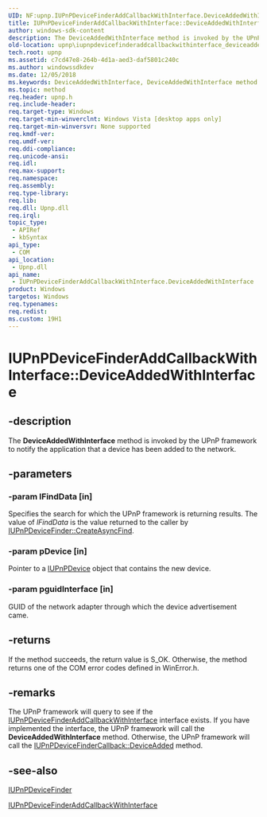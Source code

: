 ```yaml
---
UID: NF:upnp.IUPnPDeviceFinderAddCallbackWithInterface.DeviceAddedWithInterface
title: IUPnPDeviceFinderAddCallbackWithInterface::DeviceAddedWithInterface (upnp.h)
author: windows-sdk-content
description: The DeviceAddedWithInterface method is invoked by the UPnP framework to notify the application that a device has been added to the network.
old-location: upnp\iupnpdevicefinderaddcallbackwithinterface_deviceaddedwithinterface.htm
tech.root: upnp
ms.assetid: c7cd47e8-264b-4d1a-aed3-daf5801c240c
ms.author: windowssdkdev
ms.date: 12/05/2018
ms.keywords: DeviceAddedWithInterface, DeviceAddedWithInterface method [UPnP APIs], DeviceAddedWithInterface method [UPnP APIs],IUPnPDeviceFinderAddCallbackWithInterface interface, IUPnPDeviceFinderAddCallbackWithInterface interface [UPnP APIs],DeviceAddedWithInterface method, IUPnPDeviceFinderAddCallbackWithInterface.DeviceAddedWithInterface, IUPnPDeviceFinderAddCallbackWithInterface::DeviceAddedWithInterface, upnp.iupnpdevicefinderaddcallbackwithinterface_deviceaddedwithinterface, upnp/IUPnPDeviceFinderAddCallbackWithInterface::DeviceAddedWithInterface
ms.topic: method
req.header: upnp.h
req.include-header: 
req.target-type: Windows
req.target-min-winverclnt: Windows Vista [desktop apps only]
req.target-min-winversvr: None supported
req.kmdf-ver: 
req.umdf-ver: 
req.ddi-compliance: 
req.unicode-ansi: 
req.idl: 
req.max-support: 
req.namespace: 
req.assembly: 
req.type-library: 
req.lib: 
req.dll: Upnp.dll
req.irql: 
topic_type:
 - APIRef
 - kbSyntax
api_type:
 - COM
api_location:
 - Upnp.dll
api_name:
 - IUPnPDeviceFinderAddCallbackWithInterface.DeviceAddedWithInterface
product: Windows
targetos: Windows
req.typenames: 
req.redist: 
ms.custom: 19H1
---
```


# IUPnPDeviceFinderAddCallbackWithInterface::DeviceAddedWithInterface


## -description


The <b>DeviceAddedWithInterface</b> method is invoked by the UPnP framework to notify the application that  a device has been added to the network.


## -parameters




### -param lFindData [in]

Specifies the search for which the UPnP framework is returning results. The value of <i>lFindData</i> is the value returned to the caller by 
<a href="https://msdn.microsoft.com/4461b53f-b630-4b4a-bc68-0cc48ef70594">IUPnPDeviceFinder::CreateAsyncFind</a>.


### -param pDevice [in]

Pointer to a <a href="https://msdn.microsoft.com/566cc606-3dfb-4052-93b0-3c922bf30f84">IUPnPDevice</a> object that contains the new device.


### -param pguidInterface [in]

GUID of the network adapter through which the device advertisement came.


## -returns



If the method succeeds, the return value is S_OK. Otherwise, the method returns one of the COM error codes defined in WinError.h.




## -remarks



The UPnP framework will query to see if the <a href="https://msdn.microsoft.com/b0d78121-35d0-4f33-b1e9-19e0b2c5b78f">IUPnPDeviceFinderAddCallbackWithInterface</a> interface exists. If you have implemented the interface, the UPnP framework will call the <b>DeviceAddedWithInterface</b> method.  Otherwise, the UPnP framework will call the <a href="https://msdn.microsoft.com/4a61ca43-cbc6-4db2-9706-23cadbae9c3e">IUPnPDeviceFinderCallback::DeviceAdded</a> method.




## -see-also




<a href="https://msdn.microsoft.com/a4697038-8abc-42f2-9381-702fc82af90b">IUPnPDeviceFinder</a>



<a href="https://msdn.microsoft.com/b0d78121-35d0-4f33-b1e9-19e0b2c5b78f">IUPnPDeviceFinderAddCallbackWithInterface</a>
 

 


